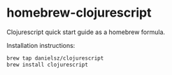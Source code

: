 homebrew-clojurescript
======================

Clojurescript quick start guide as a homebrew formula.

Installation instructions:

```bash
brew tap danielsz/clojurescript
brew install clojurescript
```


